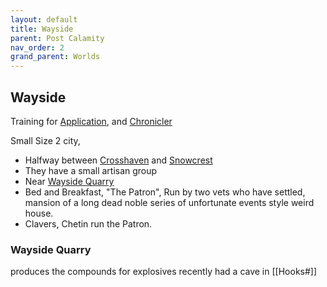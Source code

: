```yaml
---
layout: default
title: Wayside
parent: Post Calamity
nav_order: 2
grand_parent: Worlds
---
```

## Wayside

Training for [Application](../../Intelligence#Application), and [Chronicler](../../Chronicler)

Small Size 2 city,

* Halfway between [Crosshaven](Crosshaven) and [Snowcrest](Snowcrest)
* They have a small artisan group 
* Near [Wayside Quarry](#Wayside%20Quarry)
* Bed and Breakfast, "The Patron", Run by two vets who have settled, mansion of a long dead noble series of unfortunate events style weird house.
* Clavers, Chetin run the Patron.

### Wayside Quarry
produces the compounds for explosives recently had a cave in [[Hooks#]]